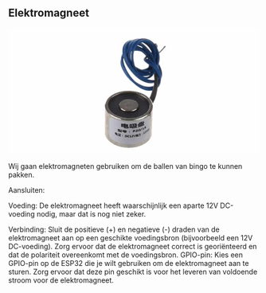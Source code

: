## Elektromagneet

<img title="hardware" src="elektroimage.png">

Wij gaan elektromagneten gebruiken om de ballen van bingo te kunnen pakken.


Aansluiten:

Voeding: De elektromagneet heeft waarschijnlijk een aparte 12V DC-voeding nodig, maar dat is nog niet zeker.

Verbinding: Sluit de positieve (+) en negatieve (-) draden van de elektromagneet aan op een geschikte voedingsbron (bijvoorbeeld een 12V DC-voeding). Zorg ervoor dat de elektromagneet correct is georiënteerd en dat de polariteit overeenkomt met de voedingsbron.
GPIO-pin: Kies een GPIO-pin op de ESP32 die je wilt gebruiken om de elektromagneet aan te sturen. Zorg ervoor dat deze pin geschikt is voor het leveren van voldoende stroom voor de elektromagneet.
